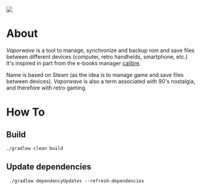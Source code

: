 <a href="https://paypal.me/benckx/2">
<img src="https://img.shields.io/badge/Donate-PayPal-green.svg"/>
</a>

# About

*Vaporwave* is a tool to manage, synchronize and backup rom and save files between different devices (computer, retro
handhelds, smartphone, etc.) It's inspired in part from the e-books
manager [calibre](https://github.com/kovidgoyal/calibre).

Name is based on Steam (as the idea is to manage game and save files between devices). *Vaporwave* is also a term
associated with 90's nostalgia, and therefore with retro gaming.

# How To

## Build

```
./gradlew clean build
```

## Update dependencies

```
 ./gradlew dependencyUpdates --refresh-dependencies
```
